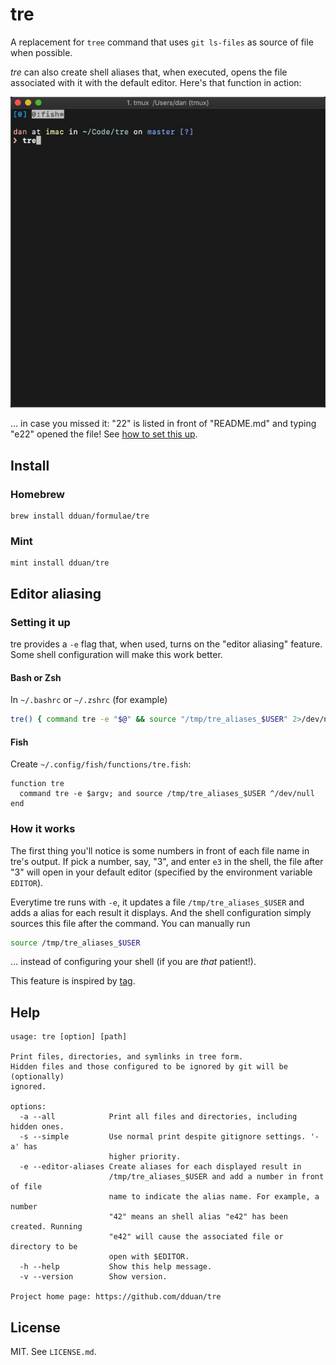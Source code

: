 # tre

A replacement for `tree` command that uses `git ls-files` as source of file when
possible.

_tre_ can also create shell aliases that, when executed, opens the file
associated with it with the default editor. Here's that function in action:

![Aliasing In Action](alias_demo.gif)

… in case you missed it: "22" is listed in front of "README.md" and typing "e22"
opened the file! See [how to set this up](#editor-aliasing).

## Install

### Homebrew

```
brew install dduan/formulae/tre
```

### Mint
```
mint install dduan/tre
```

## Editor aliasing

### Setting it up

tre provides a `-e` flag that, when used, turns on the "editor aliasing"
feature. Some shell configuration will make this work better.

#### Bash or Zsh

In `~/.bashrc` or `~/.zshrc` (for example)

```bash
tre() { command tre -e "$@" && source "/tmp/tre_aliases_$USER" 2>/dev/null; }
```

#### Fish

Create `~/.config/fish/functions/tre.fish`:

```fish
function tre
  command tre -e $argv; and source /tmp/tre_aliases_$USER ^/dev/null
end
```


### How it works

The first thing you'll notice is some numbers in front of each file name in
tre's output. If pick a number, say, "3", and enter `e3` in the shell, the file
after "3" will open in your default editor (specified by the environment
variable `EDITOR`).

Everytime tre runs with `-e`, it updates a file `/tmp/tre_aliases_$USER`
and adds a alias for each result it displays. And the shell configuration simply
sources this file after the command. You can manually run

```bash
source /tmp/tre_aliases_$USER
```

… instead of configuring your shell (if you are _that_ patient!).

This feature is inspired by [tag](https://github.com/keith/tag).

## Help

```
usage: tre [option] [path]

Print files, directories, and symlinks in tree form.
Hidden files and those configured to be ignored by git will be (optionally)
ignored.

options:
  -a --all            Print all files and directories, including hidden ones.
  -s --simple         Use normal print despite gitignore settings. '-a' has
                      higher priority.
  -e --editor-aliases Create aliases for each displayed result in
                      /tmp/tre_aliases_$USER and add a number in front of file
                      name to indicate the alias name. For example, a number
                      "42" means an shell alias "e42" has been created. Running
                      "e42" will cause the associated file or directory to be
                      open with $EDITOR.
  -h --help           Show this help message.
  -v --version        Show version.

Project home page: https://github.com/dduan/tre
```

## License

MIT. See `LICENSE.md`.
